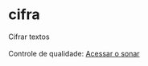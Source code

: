 # cifra
Cifrar textos
<br/>
<br/>
Controle de qualidade: <a href="www.sporeon.com:9000">Acessar o sonar</a>
